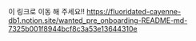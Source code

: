 이 링크로 이동 해 주세요!!
https://fluoridated-cayenne-db1.notion.site/wanted_pre_onboarding-README-md-7325b001f8944bcf8c3a53e13644310e
